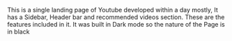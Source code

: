 This is a single landing page of Youtube developed within a day mostly, It has a Sidebar, Header bar and recommended videos section. These are the features included in it. It was built in Dark mode so the nature of the Page is in black

